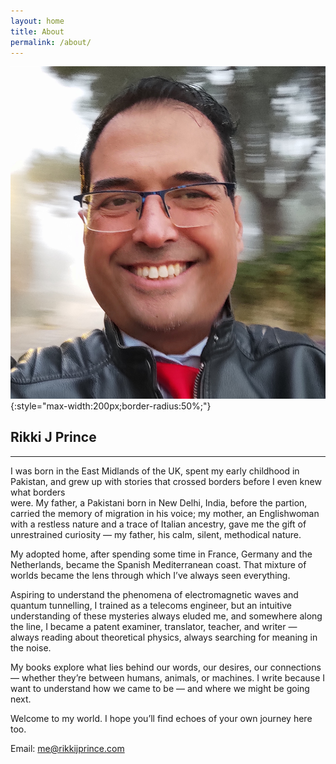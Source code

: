 ```yaml
---
layout: home
title: About
permalink: /about/
---
```

![Rikki J Prince](/assets/images/rjpxpr.jpg){:style="max-width:200px;border-radius:50%;"}

## Rikki J Prince
---

I was born in the East Midlands of the UK, spent my early childhood in Pakistan, and grew up with stories that crossed borders before I even knew what borders  
were. My father, a Pakistani born in New Delhi, India, before the partion, carried the memory of migration in his voice; my mother, an Englishwoman with a restless nature and a trace of 
Italian ancestry, gave me the gift of unrestrained curiosity — my father, his calm, silent, methodical nature.
	
My adopted home, after spending some time in France, Germany and the Netherlands, became the Spanish Mediterranean coast. That mixture of worlds became the lens 
through which I’ve always seen everything.
				
Aspiring to understand the phenomena of electromagnetic waves and quantum tunnelling, I trained as a telecoms engineer, but an intuitive understanding of these mysteries
always eluded me, and somewhere along the line, I became a patent examiner, translator, teacher, and writer — always reading about theoretical physics, always
searching for meaning in the noise.

My books explore what lies behind our words, our desires, our connections — whether they’re between humans, animals, or machines. I write because I want to understand 
how we came to be — and where we might be going next.

Welcome to my world. I hope you’ll find echoes of your own journey here too.
				
				
Email: [me@rikkijprince.com](mailto:me@rikkijprince.com)

